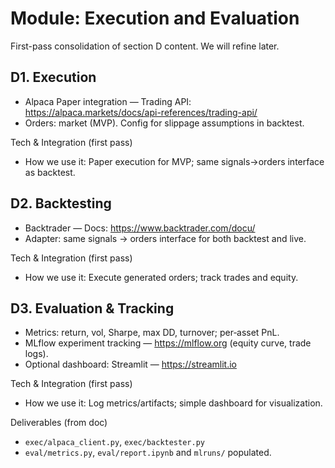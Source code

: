 # Module: Execution and Evaluation

First-pass consolidation of section D content. We will refine later.

## D1. Execution
- Alpaca Paper integration — Trading API: https://alpaca.markets/docs/api-references/trading-api/
- Orders: market (MVP). Config for slippage assumptions in backtest.

Tech & Integration (first pass)
- How we use it: Paper execution for MVP; same signals→orders interface as backtest.

## D2. Backtesting
- Backtrader — Docs: https://www.backtrader.com/docu/
- Adapter: same signals → orders interface for both backtest and live.

Tech & Integration (first pass)
- How we use it: Execute generated orders; track trades and equity.

## D3. Evaluation & Tracking
- Metrics: return, vol, Sharpe, max DD, turnover; per‑asset PnL.
- MLflow experiment tracking — https://mlflow.org (equity curve, trade logs).
- Optional dashboard: Streamlit — https://streamlit.io

Tech & Integration (first pass)
- How we use it: Log metrics/artifacts; simple dashboard for visualization.

Deliverables (from doc)
- `exec/alpaca_client.py`, `exec/backtester.py`
- `eval/metrics.py`, `eval/report.ipynb` and `mlruns/` populated. 